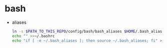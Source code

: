 # bash

- aliases

  ```sh
  ln -s $PATH_TO_THIS_REPO/config/bash/bash_aliases $HOME/.bash_aliases
  echo "" >>~/.bashrc
  echo "if [ -e ~/.bash_aliases ]; then source ~/.bash_aliases; fi" >>~/.bashrc
  ```
